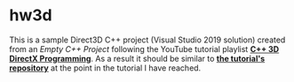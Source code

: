 # hw3d

This is a sample Direct3D C++ project (Visual Studio 2019 solution) created from an *Empty C++ Project* following the YouTube tutorial playlist [**C++ 3D DirectX Programming**](https://www.youtube.com/watch?v=_4FArgOX1I4&list=PLqCJpWy5Fohd3S7ICFXwUomYW0Wv67pDD&index=1). As a result it should be similar to [**the tutorial's repository**](https://github.com/planetchili/hw3d) at the point in the tutorial I have reached.